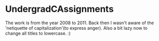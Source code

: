 # UndergradCAssignments

The work is from the year 2008 to 2011. Back then I wasn't aware of the 'netiquette of capitalization'(to express anger). Also a bit lazy now to change all titles to lowercase. :)
